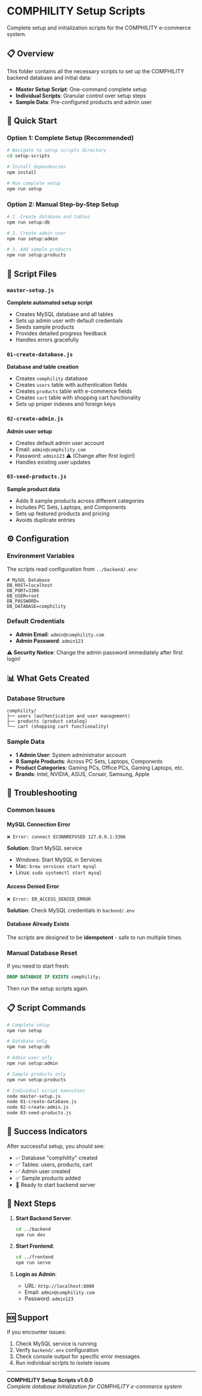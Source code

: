 # COMPHILITY Setup Scripts

Complete setup and initialization scripts for the COMPHILITY e-commerce system.

## 📋 Overview

This folder contains all the necessary scripts to set up the COMPHILITY backend database and initial data:

- **Master Setup Script**: One-command complete setup
- **Individual Scripts**: Granular control over setup steps
- **Sample Data**: Pre-configured products and admin user

## 🚀 Quick Start

### Option 1: Complete Setup (Recommended)
```bash
# Navigate to setup scripts directory
cd setup-scripts

# Install dependencies
npm install

# Run complete setup
npm run setup
```

### Option 2: Manual Step-by-Step Setup
```bash
# 1. Create database and tables
npm run setup:db

# 2. Create admin user
npm run setup:admin

# 3. Add sample products
npm run setup:products
```

## 📁 Script Files

### `master-setup.js`
**Complete automated setup script**
- Creates MySQL database and all tables
- Sets up admin user with default credentials
- Seeds sample products
- Provides detailed progress feedback
- Handles errors gracefully

### `01-create-database.js`
**Database and table creation**
- Creates `comphility` database
- Creates `users` table with authentication fields
- Creates `products` table with e-commerce fields
- Creates `cart` table with shopping cart functionality
- Sets up proper indexes and foreign keys

### `02-create-admin.js`
**Admin user setup**
- Creates default admin user account
- Email: `admin@comphility.com`
- Password: `admin123` ⚠️ (Change after first login!)
- Handles existing user updates

### `03-seed-products.js`
**Sample product data**
- Adds 8 sample products across different categories
- Includes PC Sets, Laptops, and Components
- Sets up featured products and pricing
- Avoids duplicate entries

## ⚙️ Configuration

### Environment Variables
The scripts read configuration from `../backend/.env`:

```env
# MySQL Database
DB_HOST=localhost
DB_PORT=3306
DB_USER=root
DB_PASSWORD=
DB_DATABASE=comphility
```

### Default Credentials
- **Admin Email**: `admin@comphility.com`
- **Admin Password**: `admin123`

⚠️ **Security Notice**: Change the admin password immediately after first login!

## 📊 What Gets Created

### Database Structure
```
comphility/
├── users (authentication and user management)
├── products (product catalog)
└── cart (shopping cart functionality)
```

### Sample Data
- **1 Admin User**: System administrator account
- **8 Sample Products**: Across PC Sets, Laptops, Components
- **Product Categories**: Gaming PCs, Office PCs, Gaming Laptops, etc.
- **Brands**: Intel, NVIDIA, ASUS, Corsair, Samsung, Apple

## 🔧 Troubleshooting

### Common Issues

#### MySQL Connection Error
```
❌ Error: connect ECONNREFUSED 127.0.0.1:3306
```
**Solution**: Start MySQL service
- Windows: Start MySQL in Services
- Mac: `brew services start mysql`
- Linux: `sudo systemctl start mysql`

#### Access Denied Error
```
❌ Error: ER_ACCESS_DENIED_ERROR
```
**Solution**: Check MySQL credentials in `backend/.env`

#### Database Already Exists
The scripts are designed to be **idempotent** - safe to run multiple times.

### Manual Database Reset
If you need to start fresh:
```sql
DROP DATABASE IF EXISTS comphility;
```
Then run the setup scripts again.

## 📋 Script Commands

```bash
# Complete setup
npm run setup

# Database only
npm run setup:db

# Admin user only  
npm run setup:admin

# Sample products only
npm run setup:products

# Individual script execution
node master-setup.js
node 01-create-database.js
node 02-create-admin.js
node 03-seed-products.js
```

## 🎯 Success Indicators

After successful setup, you should see:
- ✅ Database "comphility" created
- ✅ Tables: users, products, cart
- ✅ Admin user created
- ✅ Sample products added
- 🚀 Ready to start backend server

## 🔄 Next Steps

1. **Start Backend Server**:
   ```bash
   cd ../backend
   npm run dev
   ```

2. **Start Frontend**:
   ```bash
   cd ../frontend
   npm run serve
   ```

3. **Login as Admin**:
   - URL: `http://localhost:8080`
   - Email: `admin@comphility.com`
   - Password: `admin123`

## 🆘 Support

If you encounter issues:
1. Check MySQL service is running
2. Verify `backend/.env` configuration
3. Check console output for specific error messages
4. Run individual scripts to isolate issues

---

**COMPHILITY Setup Scripts v1.0.0**  
*Complete database initialization for COMPHILITY e-commerce system*
